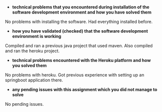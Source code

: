 * **technical problems that you encountered during installation of the software development environment and how you have solved them**

No problems with installing the software. Had everything installed before.


* **how you have validated (checked) that the software development environment is working**

Compiled and ran a previous java project that used maven. Also compiled and ran the heroku project.

* **technical problems encountered with the Heroku platform and how you solved them**

No problems with heroku. Got previous experience with setting up an springboot application there.

* **any pending issues with this assignment which you did not manage to solve**

No pending issues. 

